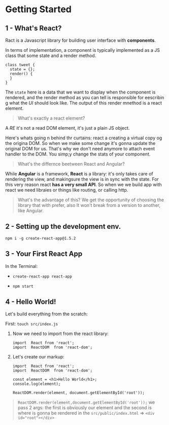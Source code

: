 # Getting Started

## 1 - What's React?

Ract is a Javascript library for building user interface with **components**.

In terms of implementation, a component is typically implemented as a JS class that some state and  a render method.

```
class tweet {
  state = {};
  render() {    
  }
}
```

The `state` here is a data that we want to display when the component is rendered, and the render method as you can tell is responsible for eescribin g what the *UI* should look like.
The output of this render mnethod is a react element.

>What's exactly a react element?

A *RE* it's not a read DOM element, it's just a plain JS object.

Here's whats going n behind thr curtains: react a creating a virtual copy og the origina DOM. So when we make some change it's gonna update the original DOM for us. That's why we don't need anymore to attach event handler to the DOM. You simp;y change the stats of your component.

> What's the differnce beetween React and Angular?

While **Angular** is a framework, **React** is a library: it's only takes care of rendering the view, and makingsure the view is in sync with the state. For this very reason react **has a very small API**. So when we we build app with react we need libraies or things like routing, or calling http.

>What's the advantage of this?
We get the opportunity of choosing the library that with prefer, also It won't break from a version to another, like Angular.

## 2 - Setting up the development env.
`npm i -g create-react-app@1.5.2`

## 3 - Your First React App
In the Terminal:

* `create-react-app react-app`

* `npm start`

## 4 - Hello World!
Let's build everything from the scratch:

 First: `touch src/index.js`

1. Now we need to import from the react library:

	```
	import  React from 'react';
	import  ReactDOM  from 'react-dom';
	```

2. Let's create our markup:

	```
	import  React from 'react';
	import  ReactDOM  from 'react-dom';
	
	const element = <h1>Hello World</h1>;
	console.log(element);
	
	ReactDOM.render(element, document.getElementById('root'));
	```
>`ReactDOM.render(element,document.getElementById('root'));` we pass 2 args: the first is obviously our element and the second is where is gonna be rendered in the `src/public/index.html` => `<div id="root"></div>`







